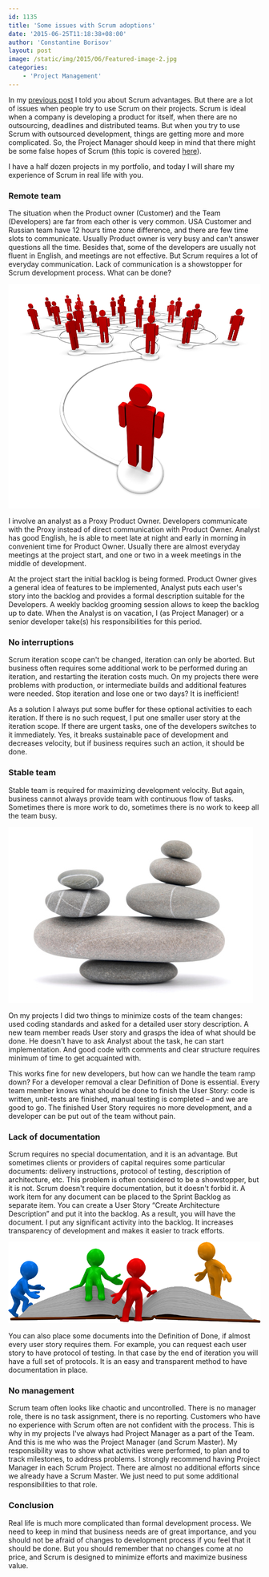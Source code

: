```yaml
---
id: 1135
title: 'Some issues with Scrum adoptions'
date: '2015-06-25T11:18:38+08:00'
author: 'Constantine Borisov'
layout: post
image: /static/img/2015/06/Featured-image-2.jpg
categories:
    - 'Project Management'
---
```


In my [previous post](http://www.issart.com/blog/scrum-development-as-a-way-of-maximizing-business-value/) I told you about Scrum advantages. But there are a lot of issues when people try to use Scrum on their projects. Scrum is ideal when a company is developing a product for itself, when there are no outsourcing, deadlines and distributed teams. But when you try to use Scrum with outsourced development, things are getting more and more complicated. So, the Project Manager should keep in mind that there might be some false hopes of Scrum (this topic is covered [here](https://www.toptal.com/project-managers/scrum/five-scrum-myths)).

I have a half dozen projects in my portfolio, and today I will share my experience of Scrum in real life with you.

### Remote team

The situation when the Product owner (Customer) and the Team (Developers) are far from each other is very common. USA Customer and Russian team have 12 hours time zone difference, and there are few time slots to communicate. Usually Product owner is very busy and can't answer questions all the time. Besides that, some of the developers are usually not fluent in English, and meetings are not effective. But Scrum requires a lot of everyday communication. Lack of communication is a showstopper for Scrum development process. What can be done?

![Remote team](/static/img/2015/06/Remote-team.jpg)

I involve an analyst as a Proxy Product Owner. Developers communicate with the Proxy instead of direct communication with Product Owner. Analyst has good English, he is able to meet late at night and early in morning in convenient time for Product Owner. Usually there are almost everyday meetings at the project start, and one or two in a week meetings in the middle of development.

At the project start the initial backlog is being formed. Product Owner gives a general idea of features to be implemented, Analyst puts each user's story into the backlog and provides a formal description suitable for the Developers. A weekly backlog grooming session allows to keep the backlog up to date. When the Analyst is on vacation, I (as Project Manager) or a senior developer take(s) his responsibilities for this period.

### No interruptions

Scrum iteration scope can't be changed, iteration can only be aborted. But business often requires some additional work to be performed during an iteration, and restarting the iteration costs much. On my projects there were problems with production, or intermediate builds and additional features were needed. Stop iteration and lose one or two days? It is inefficient!

As a solution I always put some buffer for these optional activities to each iteration. If there is no such request, I put one smaller user story at the iteration scope. If there are urgent tasks, one of the developers switches to it immediately. Yes, it breaks sustainable pace of development and decreases velocity, but if business requires such an action, it should be done.

### Stable team

Stable team is required for maximizing development velocity. But again, business cannot always provide team with continuous flow of tasks. Sometimes there is more work to do, sometimes there is no work to keep all the team busy.

![Stable team](/static/img/2015/06/Stable-team.jpg)

On my projects I did two things to minimize costs of the team changes: used coding standards and asked for a detailed user story description. A new team member reads User story and grasps the idea of what should be done. He doesn't have to ask Analyst about the task, he can start implementation. And good code with comments and clear structure requires minimum of time to get acquainted with.

This works fine for new developers, but how can we handle the team ramp down? For a developer removal a clear Definition of Done is essential. Every team member knows what should be done to finish the User Story: code is written, unit-tests are finished, manual testing is completed – and we are good to go. The finished User Story requires no more development, and a developer can be put out of the team without pain.

### Lack of documentation

Scrum requires no special documentation, and it is an advantage. But sometimes clients or providers of capital requires some particular documents: delivery instructions, protocol of testing, description of architecture, etc. This problem is often considered to be a showstopper, but it is not. Scrum doesn't require documentation, but it doesn't forbid it. A work item for any document can be placed to the Sprint Backlog as separate item. You can create a User Story “Create Architecture Description” and put it into the backlog. As a result, you will have the document. I put any significant activity into the backlog. It increases transparency of development and makes it easier to track efforts.

![Documentation](/static/img/2015/06/Documentation.png)

You can also place some documents into the Definition of Done, if almost every user story requires them. For example, you can request each user story to have protocol of testing. In that case by the end of iteration you will have a full set of protocols. It is an easy and transparent method to have documentation in place.

### No management

Scrum team often looks like chaotic and uncontrolled. There is no manager role, there is no task assignment, there is no reporting. Customers who have no experience with Scrum often are not confident with the process. This is why in my projects I've always had Project Manager as a part of the Team. And this is me who was the Project Manager (and Scrum Master). My responsibility was to show what activities were performed, to plan and to track milestones, to address problems. I strongly recommend having Project Manager in each Scrum Project. There are almost no additional efforts since we already have a Scrum Master. We just need to put some additional responsibilities to that role.

### Conclusion

Real life is much more complicated than formal development process. We need to keep in mind that business needs are of great importance, and you should not be afraid of changes to development process if you feel that it should be done. But you should remember that no changes come at no price, and Scrum is designed to minimize efforts and maximize business value.